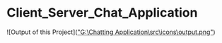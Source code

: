 # Client_Server_Chat_Application

![Output of this Project](["G:\Chatting Application\src\icons\output.png"](https://freeimage.host/i/dNeHFnt))

